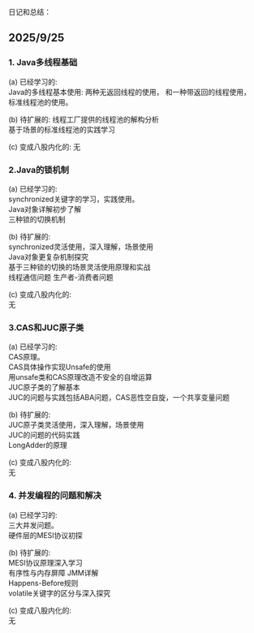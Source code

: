 

日记和总结：
##  2025/9/25

### 1. Java多线程基础
(a) 已经学习的:  
Java的多线程基本使用:
两种无返回线程的使用， 和一种带返回的线程使用，  
标准线程池的使用。

(b) 待扩展的:
线程工厂提供的线程池的解构分析  
基于场景的标准线程池的实践学习

(c) 变成八股内化的:
无

### 2.Java的锁机制

(a) 已经学习的:  
synchronized关键字的学习，实践使用。  
Java对象详解初步了解  
三种锁的切换机制

(b) 待扩展的:  
synchronized灵活使用，深入理解，场景使用  
Java对象更复杂机制探究  
基于三种锁的切换的场景灵活使用原理和实战  
线程通信问题
生产者-消费者问题

(c) 变成八股内化的:  
无

### 3.CAS和JUC原子类

(a) 已经学习的:  
CAS原理。  
CAS具体操作实现Unsafe的使用   
用unsafe类和CAS原理改造不安全的自增运算  
JUC原子类的了解基本  
JUC的问题与实践包括ABA问题，CAS恶性空自旋，一个共享变量问题

(b) 待扩展的:  
JUC原子类灵活使用，深入理解，场景使用  
JUC的问题的代码实践  
LongAdder的原理  

(c) 变成八股内化的:  
无

### 4. 并发编程的问题和解决

(a) 已经学习的:  
三大并发问题。  
硬件层的MESI协议初探

(b) 待扩展的:  
MESI协议原理深入学习  
有序性与内存屏障
JMM详解  
Happens-Before规则  
volatile关键字的区分与深入探究

(c) 变成八股内化的:  
无
